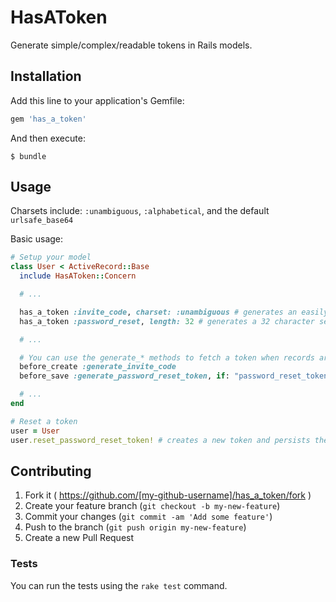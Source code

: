 # HasAToken

Generate simple/complex/readable tokens in Rails models.

## Installation

Add this line to your application's Gemfile:

```ruby
gem 'has_a_token'
```

And then execute:

    $ bundle

## Usage
Charsets include: `:unambiguous`, `:alphabetical`, and the default `urlsafe_base64`

Basic usage:

```ruby
# Setup your model
class User < ActiveRecord::Base
  include HasAToken::Concern

  # ...

  has_a_token :invite_code, charset: :unambiguous # generates an easily readable token
  has_a_token :password_reset, length: 32 # generates a 32 character secure token

  # ...

  # You can use the generate_* methods to fetch a token when records are created
  before_create :generate_invite_code
  before_save :generate_password_reset_token, if: "password_reset_token.nil?"

  # ...
end

# Reset a token
user = User
user.reset_password_reset_token! # creates a new token and persists the changes
```

## Contributing

1. Fork it ( https://github.com/[my-github-username]/has_a_token/fork )
2. Create your feature branch (`git checkout -b my-new-feature`)
3. Commit your changes (`git commit -am 'Add some feature'`)
4. Push to the branch (`git push origin my-new-feature`)
5. Create a new Pull Request

### Tests

You can run the tests using the `rake test` command.
